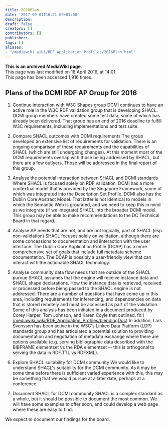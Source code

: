 ```yaml
---
title: 2016Plan
date: '2017-09-01T16:21:09+01:00'
description: 
draft: false
creators: []
contributors: []
publisher: 
tags: []
aliases:
- "/mediawiki_wiki/RDF_Application_Profiles/2016Plan.html"
---
```


 **This is an archived MediaWiki page.**  
This page was last modified on 18 April 2016, at 14:01.  
This page has been accessed 1,916 times.

## Plans of the DCMI RDF AP Group for 2016

1. Continue interaction with W3C Shapes group DCMI continues to have an active role in the W3C RDF validation group that is developing SHACL. DCMI group members have created some test data, some of which has already been delivered. That group has an end of 2016 deadline to fulfill W3C requirements, including implementations and test suite.

2. Compare SHACL outcomes with DCMI requirements The group developed an extensive list of requirements for validation. There is an ongoing comparison of these requirements and the capabilities of SHACL (which are still undergoing changes). At this moment most of the DCMI requirements overlap with those being addressed by SHACL, but there are a few outlyers. Those will be addressed in the final report of this group.

3. Analyse the potential interaction between SHACL and DCMI standards Where SHACL is focused solely on RDF validation, DCMI has a more contextual model that is provided by the Singapore Framework, some of which was integrated into the Description Set Profile. DCMI also has the Dublin Core Abstract Model. That latter is not identical to models in which the Semantic Web is grounded, and we need to keep this in mind as we integrate (if we integrate) SHACL into the broader DCMI model. This group may be able to make recommendations to the DC Technical Board in that regard.

4. Analyse AP needs that are not, and are not logically, part of SHACL (esp. non-validation) SHACL focuses solely on validation, although there are some concessions to documentation and iinteraction with the user interface. The Dublin Core Application Profile (DCAP) has a more comprehensive set of goals that include full metadata scheme documentation. The DCAP is possibly a user-friendly view that can interact with the actionable SHACL technology.

5. Analyse community data flow needs that are outside of the SHACL purvue SHACL assumes that the engine will receive instance data and SHACL shape declarations. How the instance data is retrieved, received or processed before bieng passed to the SHACL engine is not addressed. There are a number of questions that have come up in this area, including requirements for inferencing, and dependencies on data that is stored remotely and must be accessed as part of the validation. Some of this analysis has been initiated in a document produced by Corey Harper, Tom Johnson, and Karen Coyle that outlined. fn:( [/mediawiki_wiki/RDF\_Application\_Profiles/blendingDoc](/mediawiki_wiki/RDF_Application_Profiles/blendingDoc)) In addition, Lars Svensson has been active in the W3C's Linked Data Platform (LDP) standards group and has articulated a potential solution to providing documentation and negotiation of metadata exchange where there are options available (e.g. serving bibliographic data described with the BIBFRAME elementset vs the RDA elementset -- this is orthogonal to serving the data in RDF.TTL vs RDFXML).

6. Explore SHACL suitability for DCMI community We would like to understand SHACL's suitability for the DCMI community. As it may be some time before there is sufficient varied experience with this, this may be something that we would pursue at a later date, perhaps at a conference.

7. Document SHACL for DCMI community SHACL is a complex standard as a whole, but it should be possible to document the most common. We will have some examples to offer soon, and could develop a web page where these are easy to find.

We expect to document our findings for the board.

